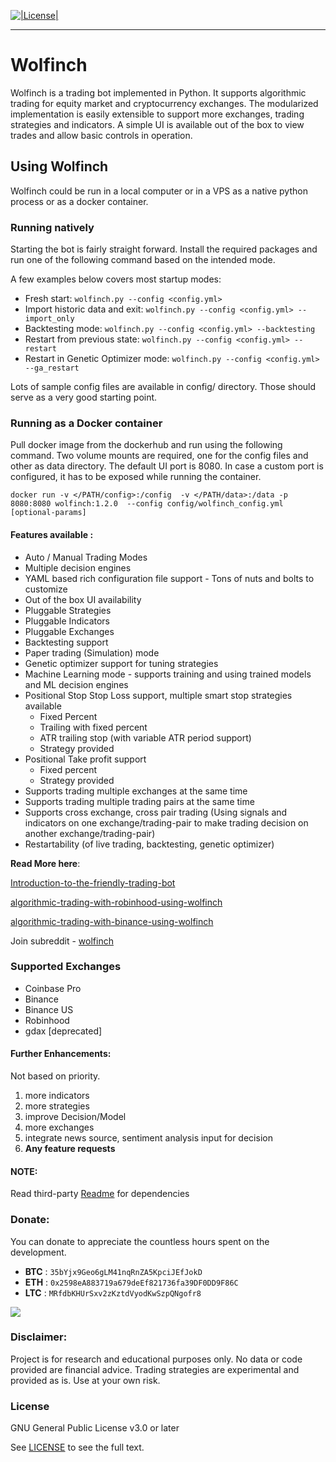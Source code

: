 [![|License|](https://img.shields.io/badge/license-GPL%20v3.0-brightgreen.svg)](LICENSE)

********
# Wolfinch

Wolfinch is a trading bot implemented in Python. It supports algorithmic trading for equity market and cryptocurrency exchanges. The modularized implementation is easily extensible to support more exchanges, trading strategies and indicators. A simple UI is available out of the box to view trades and allow basic controls in operation. 

## Using Wolfinch

Wolfinch could be run in a local computer or in a VPS as a native python process or as a docker container. 

### Running natively

Starting the bot is fairly straight forward. Install the required packages and run one of the following command based on the intended mode.

A few examples below covers most startup modes:
* Fresh start: 
    `wolfinch.py --config <config.yml>`
* Import historic data and exit: 
    `wolfinch.py --config <config.yml> --import_only`
* Backtesting mode: 
    `wolfinch.py --config <config.yml> --backtesting`	
* Restart from previous state: 
    `wolfinch.py --config <config.yml> --restart`
* Restart in Genetic Optimizer mode: 
    `wolfinch.py --config <config.yml> --ga_restart`

Lots of sample config files are available in config/ directory. Those should serve as a very good starting point.

### Running as a Docker container

Pull docker image from the dockerhub and run using the following command. Two volume mounts are required, one for the config files and other as data directory. The default UI port is 8080. In case a custom port is configured, it has to be exposed while running the container.

`docker run -v </PATH/config>:/config  -v </PATH/data>:/data -p 8080:8080 wolfinch:1.2.0  --config config/wolfinch_config.yml [optional-params]`


#### Features available : 
* Auto / Manual Trading Modes
* Multiple decision engines
* YAML based rich configuration file support - Tons of nuts and bolts to customize
* Out of the box UI availability
* Pluggable Strategies 
* Pluggable Indicators
* Pluggable Exchanges
* Backtesting support
* Paper trading (Simulation) mode
* Genetic optimizer support for tuning strategies
* Machine Learning mode - supports training and using trained models and ML decision engines
* Positional Stop Stop Loss support, multiple smart stop strategies available
	- Fixed Percent
	- Trailing with fixed percent
	- ATR trailing stop (with variable ATR period support)
	- Strategy provided
* Positional Take profit support
	- Fixed percent
	- Strategy provided
* Supports trading multiple exchanges at the same time
* Supports trading multiple trading pairs at the same time
* Supports cross exchange, cross pair trading (Using signals and indicators on one exchange/trading-pair to make trading decision on another exchange/trading-pair)
* Restartability (of live trading, backtesting, genetic optimizer)

**Read More here**:

[Introduction-to-the-friendly-trading-bot](https://medium.com/@joe.cet/wolfinch-introduction-to-the-friendly-trading-bot-fe9281825e59)

[algorithmic-trading-with-robinhood-using-wolfinch](https://medium.com/@joe.cet/algorithmic-trading-with-robinhood-using-wolfinch-b268b7aca43f)

[algorithmic-trading-with-binance-using-wolfinch](https://medium.com/@joe.cet/algorithmic-trading-with-binance-using-wolfinch-fe5353885451)

Join subreddit - [wolfinch](https://www.reddit.com/r/wolfinch)

### Supported Exchanges
* Coinbase Pro
* Binance
* Binance US
* Robinhood
* gdax [deprecated]

#### Further Enhancements: 

Not based on priority.

1. more indicators
2. more strategies 
3. improve Decision/Model
5. more exchanges
7. integrate news source, sentiment analysis input for decision 
10. **Any feature requests**

#### NOTE:
Read third-party [Readme](third_party/README.md) for dependencies

### Donate:
You can donate to appreciate the countless hours spent on the development.

* **BTC** : `35bYjx9Geo6gLM41nqRnZA5KpciJEfJokD`
* **ETH** : `0x2598eA883719a679deEf821736fa39DF0DD9F86C`
* **LTC** : `MRfdbKHUrSxv2zKztdVyodKwSzpQNgofr8`

[![](https://www.paypalobjects.com/en_US/i/btn/btn_donateCC_LG.gif)](https://www.paypal.com/cgi-bin/webscr?cmd=_donations&business=JCTW62GFL4QGW&currency_code=USD&source=url)


### Disclaimer:

Project is for research and educational purposes only. No data or code provided are financial advice. Trading strategies are experimental and provided as is. Use at your own risk. 


### License

GNU General Public License v3.0 or later

See [LICENSE](LICENSE) to see the full text.


   
